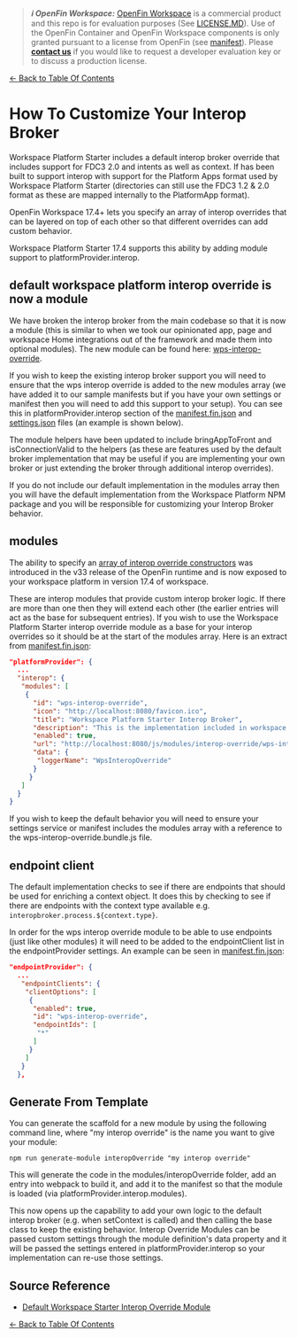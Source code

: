 > **_:information_source: OpenFin Workspace:_** [OpenFin Workspace](https://www.openfin.co/workspace/) is a commercial product and this repo is for evaluation purposes (See [LICENSE.MD](../LICENSE.MD)). Use of the OpenFin Container and OpenFin Workspace components is only granted pursuant to a license from OpenFin (see [manifest](../public/manifest.fin.json)). Please [**contact us**](https://www.openfin.co/workspace/poc/) if you would like to request a developer evaluation key or to discuss a production license.

[<- Back to Table Of Contents](../README.md)

# How To Customize Your Interop Broker

Workspace Platform Starter includes a default interop broker override that includes support for FDC3 2.0 and intents as well as context. If has been built to support interop with support for the Platform Apps format used by Workspace Platform Starter (directories can still use the FDC3 1.2 & 2.0 format as these are mapped internally to the PlatformApp format).

OpenFin Workspace 17.4+ lets you specify an array of interop overrides that can be layered on top of each other so that different overrides can add custom behavior.

Workspace Platform Starter 17.4 supports this ability by adding module support to platformProvider.interop.

## default workspace platform interop override is now a module

We have broken the interop broker from the main codebase so that it is now a module (this is similar to when we took our opinionated app, page and workspace Home integrations out of the framework and made them into optional modules). The new module can be found here: [wps-interop-override](../client/src/modules/interop-override/wps-interop-override/).

If you wish to keep the existing interop broker support you will need to ensure that the wps interop override is added to the new modules array (we have added it to our sample manifests but if you have your own settings or manifest then you will need to add this support to your setup). You can see this in platformProvider.interop section of the [manifest.fin.json](../public/manifest.fin.json) and [settings.json](../public/settings.json) files (an example is shown below).

The module helpers have been updated to include bringAppToFront and isConnectionValid to the helpers (as these are features used by the default broker implementation that may be useful if you are implementing your own broker or just extending the broker through additional interop overrides).

If you do not include our default implementation in the modules array then you will have the default implementation from the Workspace Platform NPM package and you will be responsible for customizing your Interop Broker behavior.

## modules

The ability to specify an [array of interop override constructors](https://cdn.openfin.co/docs/javascript/stable/interfaces/OpenFin.InitPlatformOptions.html#interopOverride) was introduced in the v33 release of the OpenFin runtime and is now exposed to your workspace platform in version 17.4 of workspace.

These are interop modules that provide custom interop broker logic. If there are more than one then they will extend each other (the earlier entries will act as the base for subsequent entries). If you wish to use the Workspace Platform Starter interop override module as a base for your interop overrides so it should be at the start of the modules array. Here is an extract from [manifest.fin.json](../public/manifest.fin.json):

```json
"platformProvider": {
  ...
  "interop": {
   "modules": [
    {
      "id": "wps-interop-override",
      "icon": "http://localhost:8080/favicon.ico",
      "title": "Workspace Platform Starter Interop Broker",
      "description": "This is the implementation included in workspace platform starter but it is now exposed as a module to allow for easy replacement.",
      "enabled": true,
      "url": "http://localhost:8080/js/modules/interop-override/wps-interop-override.bundle.js",
      "data": {
       "loggerName": "WpsInteropOverride"
      }
     }
   ]
  }
}
```

If you wish to keep the default behavior you will need to ensure your settings service or manifest includes the modules array with a reference to the wps-interop-override.bundle.js file.

## endpoint client

The default implementation checks to see if there are endpoints that should be used for enriching a context object. It does this by checking to see if there are endpoints with the context type available e.g. `interopbroker.process.${context.type}`.

In order for the wps interop override module to be able to use endpoints (just like other modules) it will need to be added to the endpointClient list in the endpointProvider settings. An example can be seen in [manifest.fin.json](../public/manifest.fin.json):

```json
"endpointProvider": {
  ...
   "endpointClients": {
    "clientOptions": [
     {
      "enabled": true,
      "id": "wps-interop-override",
      "endpointIds": [
       "*"
      ]
     }
    ]
   }
  },
```

## Generate From Template

You can generate the scaffold for a new module by using the following command line, where "my interop override" is the name you want to give your module:

```shell
npm run generate-module interopOverride "my interop override"
```

This will generate the code in the modules/interopOverride folder, add an entry into webpack to build it, and add it to the manifest so that the module is loaded (via platformProvider.interop.modules).

This now opens up the capability to add your own logic to the default interop broker (e.g. when setContext is called) and then calling the base class to keep the existing behavior. Interop Override Modules can be passed custom settings through the module definition's data property and it will be passed the settings entered in platformProvider.interop so your implementation can re-use those settings.

## Source Reference

- [Default Workspace Starter Interop Override Module](../client/src/modules/interop-override/wps-interop-override/)

[<- Back to Table Of Contents](../README.md)
